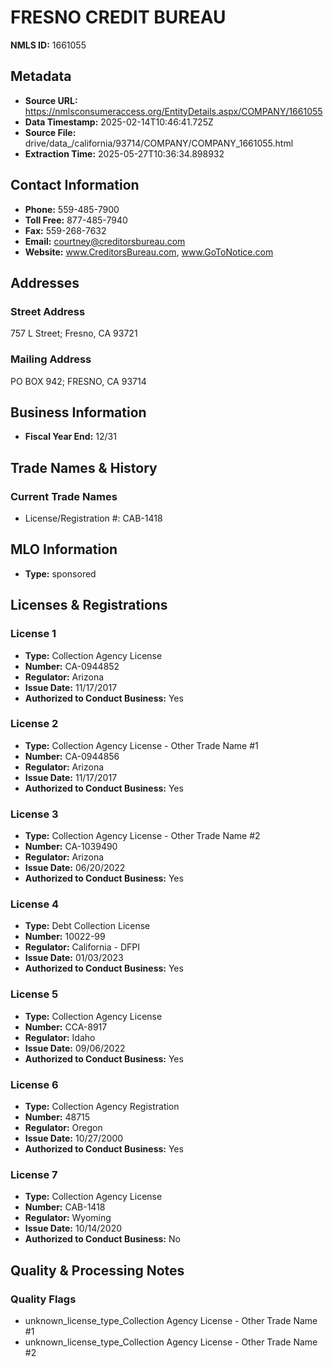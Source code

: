 # FRESNO CREDIT BUREAU

**NMLS ID:** 1661055

## Metadata
- **Source URL:** https://nmlsconsumeraccess.org/EntityDetails.aspx/COMPANY/1661055
- **Data Timestamp:** 2025-02-14T10:46:41.725Z
- **Source File:** drive/data_/california/93714/COMPANY/COMPANY_1661055.html
- **Extraction Time:** 2025-05-27T10:36:34.898932

## Contact Information
- **Phone:** 559-485-7900
- **Toll Free:** 877-485-7940
- **Fax:** 559-268-7632
- **Email:** courtney@creditorsbureau.com
- **Website:** www.CreditorsBureau.com, www.GoToNotice.com

## Addresses
### Street Address
757 L Street; Fresno, CA 93721

### Mailing Address
PO BOX 942; FRESNO, CA 93714

## Business Information
- **Fiscal Year End:** 12/31

## Trade Names & History
### Current Trade Names
- License/Registration #: CAB-1418

## MLO Information
- **Type:** sponsored

## Licenses & Registrations

### License 1
- **Type:** Collection Agency License
- **Number:** CA-0944852
- **Regulator:** Arizona
- **Issue Date:** 11/17/2017
- **Authorized to Conduct Business:** Yes

### License 2
- **Type:** Collection Agency License - Other Trade Name #1
- **Number:** CA-0944856
- **Regulator:** Arizona
- **Issue Date:** 11/17/2017
- **Authorized to Conduct Business:** Yes

### License 3
- **Type:** Collection Agency License - Other Trade Name #2
- **Number:** CA-1039490
- **Regulator:** Arizona
- **Issue Date:** 06/20/2022
- **Authorized to Conduct Business:** Yes

### License 4
- **Type:** Debt Collection License
- **Number:** 10022-99
- **Regulator:** California - DFPI
- **Issue Date:** 01/03/2023
- **Authorized to Conduct Business:** Yes

### License 5
- **Type:** Collection Agency License
- **Number:** CCA-8917
- **Regulator:** Idaho
- **Issue Date:** 09/06/2022
- **Authorized to Conduct Business:** Yes

### License 6
- **Type:** Collection Agency Registration
- **Number:** 48715
- **Regulator:** Oregon
- **Issue Date:** 10/27/2000
- **Authorized to Conduct Business:** Yes

### License 7
- **Type:** Collection Agency License
- **Number:** CAB-1418
- **Regulator:** Wyoming
- **Issue Date:** 10/14/2020
- **Authorized to Conduct Business:** No

## Quality & Processing Notes
### Quality Flags
- unknown_license_type_Collection Agency License - Other Trade Name #1
- unknown_license_type_Collection Agency License - Other Trade Name #2
